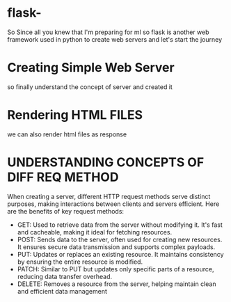 # flask-
So Since all you knew that I'm  preparing for ml so flask is another web framework used in python to create web servers and let's start the journey
# Creating Simple Web Server
so finally understand the concept of server and created it
# Rendering HTML FILES 
we can also render html files as response
# UNDERSTANDING CONCEPTS OF DIFF REQ METHOD
When creating a server, different HTTP request methods serve distinct purposes, making interactions between clients and servers efficient. Here are the benefits of key request methods:
- GET: Used to retrieve data from the server without modifying it. It's fast and cacheable, making it ideal for fetching resources.
- POST: Sends data to the server, often used for creating new resources. It ensures secure data transmission and supports complex payloads.
- PUT: Updates or replaces an existing resource. It maintains consistency by ensuring the entire resource is modified.
- PATCH: Similar to PUT but updates only specific parts of a resource, reducing data transfer overhead.
- DELETE: Removes a resource from the server, helping maintain clean and efficient data management

 
